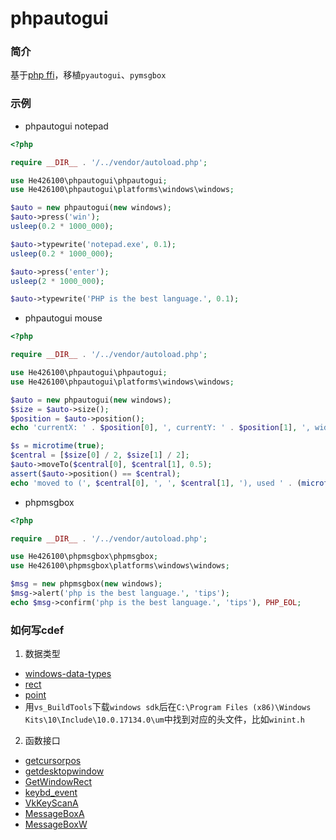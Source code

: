 # phpautogui

### 简介
基于[php ffi](https://www.php.net/manual/zh/book.ffi.php)，移植`pyautogui`、`pymsgbox`

### 示例
- phpautogui notepad
```php
<?php

require __DIR__ . '/../vendor/autoload.php';

use He426100\phpautogui\phpautogui;
use He426100\phpautogui\platforms\windows\windows;

$auto = new phpautogui(new windows);
$auto->press('win');
usleep(0.2 * 1000_000);

$auto->typewrite('notepad.exe', 0.1);
usleep(0.2 * 1000_000);

$auto->press('enter');
usleep(2 * 1000_000);

$auto->typewrite('PHP is the best language.', 0.1);
```

- phpautogui mouse
```php
<?php

require __DIR__ . '/../vendor/autoload.php';

use He426100\phpautogui\phpautogui;
use He426100\phpautogui\platforms\windows\windows;

$auto = new phpautogui(new windows);
$size = $auto->size();
$position = $auto->position();
echo 'currentX: ' . $position[0], ', currentY: ' . $position[1], ', width: ' . $size[0], ', height: ' . $size[1], PHP_EOL;

$s = microtime(true);
$central = [$size[0] / 2, $size[1] / 2];
$auto->moveTo($central[0], $central[1], 0.5);
assert($auto->position() == $central);
echo 'moved to (', $central[0], ', ', $central[1], '), used ' . (microtime(true) - $s) . ' s', PHP_EOL;
```

- phpmsgbox
```php
<?php

require __DIR__ . '/../vendor/autoload.php';

use He426100\phpmsgbox\phpmsgbox;
use He426100\phpmsgbox\platforms\windows\windows;

$msg = new phpmsgbox(new windows);
$msg->alert('php is the best language.', 'tips');
echo $msg->confirm('php is the best language.', 'tips'), PHP_EOL;
```

### 如何写cdef
1. 数据类型  
- [windows-data-types](https://learn.microsoft.com/en-us/windows/win32/winprog/windows-data-types)  
- [rect](https://learn.microsoft.com/en-us/windows/win32/api/windef/ns-windef-rect)  
- [point](https://learn.microsoft.com/en-us/windows/win32/api/windef/ns-windef-point)  
- 用`vs_BuildTools`下载`windows sdk`后在`C:\Program Files (x86)\Windows Kits\10\Include\10.0.17134.0\um`中找到对应的头文件，比如`winint.h`  

2. 函数接口  
- [getcursorpos](https://learn.microsoft.com/en-us/windows/win32/api/winuser/nf-winuser-getcursorpos)  
- [getdesktopwindow](https://learn.microsoft.com/en-us/windows/win32/api/winuser/nf-winuser-getdesktopwindow)  
- [GetWindowRect](https://learn.microsoft.com/en-us/windows/win32/api/winuser/nf-winuser-getwindowrect)  
- [keybd_event](https://learn.microsoft.com/en-us/windows/win32/api/winuser/nf-winuser-keybd_event)  
- [VkKeyScanA](https://learn.microsoft.com/en-us/windows/win32/api/winuser/nf-winuser-VkKeyScanA)  
- [MessageBoxA](https://learn.microsoft.com/en-us/windows/win32/api/winuser/nf-winuser-MessageBoxA)  
- [MessageBoxW](https://learn.microsoft.com/en-us/windows/win32/api/winuser/nf-winuser-MessageBoxW)  
